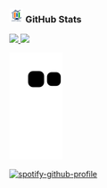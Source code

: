 <h3 align="left"><img src="./src/estadistica2.gif" width="25px" height="25px"> GitHub Stats</h3>

<div>
  <a href="https://github.com/Aguilera-Patricio">
  <img height="180em" src="https://github-readme-stats.vercel.app/api?username=Aguilera-Patricio&show_icons=true&theme=radical&include_all_commits=true&count_private=true"/>
  <img height="180em" src="https://github-readme-stats.vercel.app/api/top-langs/?username=Aguilera-Patricio&layout=compact&langs_count=7&theme=radical"/>
</div>

![Snake animation](https://github.com/mctechnology17/mctechnology17/blob/output/github-contribution-grid-snake.svg)
  
[![spotify-github-profile](https://spotify-github-profile.vercel.app/api/view?uid=9kvqyxw7bcjlcxqdcr6ojh8tb&cover_image=true&theme=natemoo-re&show_offline=true&background_color=121212&interchange=true&bar_color=b226f2&bar_color_cover=false)](https://spotify-github-profile.vercel.app/api/view?uid=9kvqyxw7bcjlcxqdcr6ojh8tb&redirect=true)

